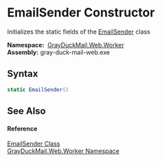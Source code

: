 EmailSender Constructor
=======================
Initializes the static fields of the [EmailSender][1] class

  **Namespace:**  [GrayDuckMail.Web.Worker][2]  
  **Assembly:** gray-duck-mail-web.exe

Syntax
------

```csharp
static EmailSender()
```


See Also
--------

#### Reference
[EmailSender Class][1]  
[GrayDuckMail.Web.Worker Namespace][2]  

[1]: README.md
[2]: ../README.md